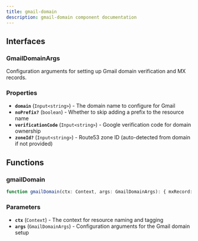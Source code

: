 ```yaml
---
title: gmail-domain
description: gmail-domain component documentation
---
```


## Interfaces

### GmailDomainArgs

Configuration arguments for setting up Gmail domain verification and MX records.


### Properties

- **`domain`** (`Input<string>`) - The domain name to configure for Gmail
- **`noPrefix?`** (`boolean`) - Whether to skip adding a prefix to the resource name
- **`verificationCode`** (`Input<string>`) - Google verification code for domain ownership
- **`zoneId?`** (`Input<string>`) - Route53 zone ID (auto-detected from domain if not provided)

## Functions

### gmailDomain

```typescript
function gmailDomain(ctx: Context, args: GmailDomainArgs): { mxRecord: Record; verificationRecord: Record }
```

### Parameters

- **`ctx`** (`Context`) - The context for resource naming and tagging
- **`args`** (`GmailDomainArgs`) - Configuration arguments for the Gmail domain setup


